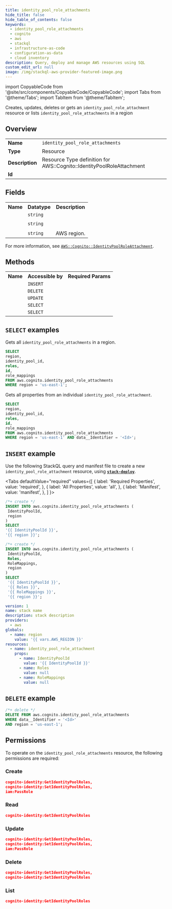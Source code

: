 ```yaml
---
title: identity_pool_role_attachments
hide_title: false
hide_table_of_contents: false
keywords:
  - identity_pool_role_attachments
  - cognito
  - aws
  - stackql
  - infrastructure-as-code
  - configuration-as-data
  - cloud inventory
description: Query, deploy and manage AWS resources using SQL
custom_edit_url: null
image: /img/stackql-aws-provider-featured-image.png
---
```


import CopyableCode from '@site/src/components/CopyableCode/CopyableCode';
import Tabs from '@theme/Tabs';
import TabItem from '@theme/TabItem';

Creates, updates, deletes or gets an <code>identity_pool_role_attachment</code> resource or lists <code>identity_pool_role_attachments</code> in a region

## Overview
<table>
<tbody>
<tr><td><b>Name</b></td><td><code>identity_pool_role_attachments</code></td></tr>
<tr><td><b>Type</b></td><td>Resource</td></tr>
<tr><td><b>Description</b></td><td>Resource Type definition for AWS::Cognito::IdentityPoolRoleAttachment</td></tr>
<tr><td><b>Id</b></td><td><CopyableCode code="aws.cognito.identity_pool_role_attachments" /></td></tr>
</tbody>
</table>

## Fields
<table>
<tbody>
<tr><th>Name</th><th>Datatype</th><th>Description</th></tr><tr><td><CopyableCode code="identity_pool_id" /></td><td><code>string</code></td><td></td></tr>
<tr><td><CopyableCode code="roles" /></td><td><code></code></td><td></td></tr>
<tr><td><CopyableCode code="id" /></td><td><code>string</code></td><td></td></tr>
<tr><td><CopyableCode code="role_mappings" /></td><td><code></code></td><td></td></tr>
<tr><td><CopyableCode code="region" /></td><td><code>string</code></td><td>AWS region.</td></tr>
</tbody>
</table>

For more information, see <a href="https://docs.aws.amazon.com/AWSCloudFormation/latest/UserGuide/aws-resource-cognito-identitypoolroleattachment.html"><code>AWS::Cognito::IdentityPoolRoleAttachment</code></a>.

## Methods

<table>
<tbody>
  <tr>
    <th>Name</th>
    <th>Accessible by</th>
    <th>Required Params</th>
  </tr>
  <tr>
    <td><CopyableCode code="create_resource" /></td>
    <td><code>INSERT</code></td>
    <td><CopyableCode code="IdentityPoolId, region" /></td>
  </tr>
  <tr>
    <td><CopyableCode code="delete_resource" /></td>
    <td><code>DELETE</code></td>
    <td><CopyableCode code="data__Identifier, region" /></td>
  </tr>
  <tr>
    <td><CopyableCode code="update_resource" /></td>
    <td><code>UPDATE</code></td>
    <td><CopyableCode code="data__Identifier, data__PatchDocument, region" /></td>
  </tr>
  <tr>
    <td><CopyableCode code="list_resources" /></td>
    <td><code>SELECT</code></td>
    <td><CopyableCode code="region" /></td>
  </tr>
  <tr>
    <td><CopyableCode code="get_resource" /></td>
    <td><code>SELECT</code></td>
    <td><CopyableCode code="data__Identifier, region" /></td>
  </tr>
</tbody>
</table>

## `SELECT` examples
Gets all <code>identity_pool_role_attachments</code> in a region.
```sql
SELECT
region,
identity_pool_id,
roles,
id,
role_mappings
FROM aws.cognito.identity_pool_role_attachments
WHERE region = 'us-east-1';
```
Gets all properties from an individual <code>identity_pool_role_attachment</code>.
```sql
SELECT
region,
identity_pool_id,
roles,
id,
role_mappings
FROM aws.cognito.identity_pool_role_attachments
WHERE region = 'us-east-1' AND data__Identifier = '<Id>';
```

## `INSERT` example

Use the following StackQL query and manifest file to create a new <code>identity_pool_role_attachment</code> resource, using [__`stack-deploy`__](https://pypi.org/project/stack-deploy/).

<Tabs
    defaultValue="required"
    values={[
      { label: 'Required Properties', value: 'required', },
      { label: 'All Properties', value: 'all', },
      { label: 'Manifest', value: 'manifest', },
    ]
}>
<TabItem value="required">

```sql
/*+ create */
INSERT INTO aws.cognito.identity_pool_role_attachments (
 IdentityPoolId,
 region
)
SELECT 
'{{ IdentityPoolId }}',
'{{ region }}';
```
</TabItem>
<TabItem value="all">

```sql
/*+ create */
INSERT INTO aws.cognito.identity_pool_role_attachments (
 IdentityPoolId,
 Roles,
 RoleMappings,
 region
)
SELECT 
 '{{ IdentityPoolId }}',
 '{{ Roles }}',
 '{{ RoleMappings }}',
 '{{ region }}';
```
</TabItem>
<TabItem value="manifest">

```yaml
version: 1
name: stack name
description: stack description
providers:
  - aws
globals:
  - name: region
    value: '{{ vars.AWS_REGION }}'
resources:
  - name: identity_pool_role_attachment
    props:
      - name: IdentityPoolId
        value: '{{ IdentityPoolId }}'
      - name: Roles
        value: null
      - name: RoleMappings
        value: null

```
</TabItem>
</Tabs>

## `DELETE` example

```sql
/*+ delete */
DELETE FROM aws.cognito.identity_pool_role_attachments
WHERE data__Identifier = '<Id>'
AND region = 'us-east-1';
```

## Permissions

To operate on the <code>identity_pool_role_attachments</code> resource, the following permissions are required:

### Create
```json
cognito-identity:GetIdentityPoolRoles,
cognito-identity:SetIdentityPoolRoles,
iam:PassRole
```

### Read
```json
cognito-identity:GetIdentityPoolRoles
```

### Update
```json
cognito-identity:GetIdentityPoolRoles,
cognito-identity:SetIdentityPoolRoles,
iam:PassRole
```

### Delete
```json
cognito-identity:GetIdentityPoolRoles,
cognito-identity:SetIdentityPoolRoles
```

### List
```json
cognito-identity:GetIdentityPoolRoles
```
